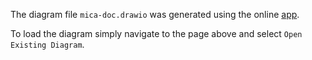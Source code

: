 The diagram file `mica-doc.drawio` was generated using the online [app](https://app.diagrams.net/). 

To load the diagram simply navigate to the page above and select `Open Existing Diagram`.
